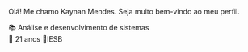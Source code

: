 Olá! Me chamo Kaynan Mendes. Seja muito bem-vindo ao meu perfil.

📚 Análise e desenvolvimento de sistemas  
🎉 21 anos
🎒IESB
